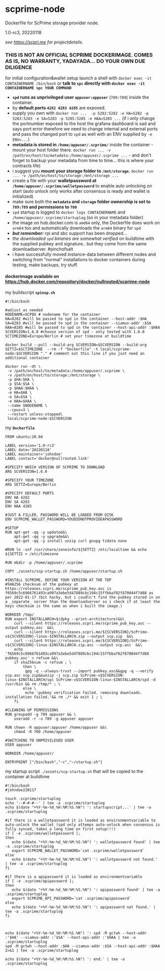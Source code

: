 # scprime-node
Dockerfile for ScPrime storage provider node.

1.0-rc3, 20220118

*see https://scpri.me for projectdetails.*

### THIS IS NOT AN OFFICIAL SCPRIME DOCKERIMAGE. COMES AS IS, NO WARRANTY, YADAYADA... DO YOUR OWN DUE DILIGENCE ###

for initial configuration&wallet setup launch a shell with `docker exec -it CONTAINERNAME /bin/bash` or **talk to `spc` directly with `docker exec -it CONTAINERNAME spc YOUR COMMAND`**

- **`spd` runs as unprivileged user `appuser:appuser`** (`789:789`) inside the container.
- by **default ports `4282 4283 4285`** are exposed.
 - supply you own with `docker run ...  -p 5282:5282 -e HA=5282 -p 5283:5283 -e SA=5283 -p 5285:5285 -e HAA=5285 ...` (if i only change the portnumber exposed to the host the grafana dashboard is sad and says port error therefore we need to change internal and external ports and pass the changed port to `spd` as well with an ENV supplied by `-e ENV=...`)
- **metadata is stored in `/home/appuser/.scprime/`** inside the container - mount your host folder there. `docker run ... -v /path/on/host/to/metadata:/home/appuser/.scprime ...` - and don't forget to backup your metadata from time to time... this is where your contracts life)
- i suggest you **mount your storage folder to `/mnt/storage`**. `docker run ... -v /path/on/host/to/storage:/mnt/storage ...`
- create a file with your **walletpassword at `/home/appuser/.scprime/walletpassword`** to enable auto unlocking on start (auto unlock only works after consensus is ready and wallet is initialized)
- make sure both the **`metadata` and `storage` folder ownership is set to `789:789` and permissions to `700`**
- `spd` startup is logged to `docker logs CONTAINERNAME` and `/home/appuser/.scprime/startuplog` (so in your metadata folder)
- the image on hub.docker.com is `amd64` only, the Dockerfile does work on `arm64` too and automatically downloads the `arm64` binary for `spd`
 - ***but remember:*** rpi and sbc support has been dropped... 
- *the downloaded `spd` binaries are somewhat verified* on buildtime with the supplied pubkey and signature.. but they come from the same downloadserver. #pinchofsalt
- i have successfully moved instance-data between different nodes and switching from "normal" installations to docker containers during testing, make backups, try stuff.


#### dockerimage available on https://hub.docker.com/repository/docker/nullrouted/scprime-node

my buildscript **`spinup.sh`**
```
#!/bin/bash

#adjust as needed
NODENAME=SCP0X # nodename for the container
HA=8282 #will be passed to spd in the container --host-addr :$HA
SA=8283 #will be passed to spd in the container --siamux-addr :$SA
HAA=8285 #will be passed to spd in the container --host-api-addr :$HAA
SCVERSION=1.6.0 #choose version of spd - only tested with 1.6.0
SCTIMEZONE=Europe/Berlin # set your timezone at buildtime

docker build --pull --build-arg SCVERSION=$SCVERSION --build-arg SETTZ=$SCTIMEZONE  --rm -f "Dockerfile" -t local/scprime-node:$SCVERSION "." # comment out this line if you just need an additional container

docker run -dt \
 -v /path/on/host/to/metadata:/home/appuser/.scprime \
 -v /path/on/host/to/storage:/mnt/storage \
 -p $HA:$HA \
 -p $SA:$SA \
 -p $HAA:$HAA \
 -e HA=$HA \
 -e SA=$SA \
 -e HAA=$HAA \
 --name $NODENAME \
 --cpus=3 \
 --restart unless-stopped\
 local/scprime-node:$SCVERSION
```

my **`Dockerfile`**
```
FROM ubuntu:20.04

LABEL version='1.0-rc3'
LABEL date='20220118'
LABEL maintainer='johndoe'
LABEL contact='docker@nullrouted.link'

#SPECIFY WHICH VERSION OF SCPRIME TO DOWNLOAD
ARG SCVERSION=1.6.0

#SPECIFY YOUR TIMEZONE
ARG SETTZ=Europe/Berlin

#SPECIFY DEFAULT PORTS
ENV HA 4282
ENV SA 4283
ENV HAA 4285

#JUST A FILLER, PASSWORD WILL BE LOADED FROM DISK
ENV SCPRIME_WALLET_PASSWORD=YOUDIDNOTPROVIDEAPASSWORD

#SETUP
RUN apt-get -qq -y update&&\
    apt-get -qq -y upgrade&&\
    apt-get -qq -y install unzip curl gnupg tzdata nano

#RUN ln -snf /usr/share/zoneinfo/${SETTZ} /etc/localtime && echo ${SETTZ} > /etc/timezone

RUN mkdir -p /home/appuser/.scprime

COPY ./assets/scp-startup.sh /home/appuser/startup.sh

#INSTALL SCPRIME, DEFINE YOUR VERSION AT THE TOP
#SHA256 checksum of the pubkey at https://releases.scpri.me/scprime_pub_key.asc is f6569c5c6966761493ca997a3ebe5d47889cbc194c15ffbbaf02f870044f7d88 as per 2022-01-17 (bit hacky, but i coudln't find the pubkey stored in on a _separate_ server than the downloadserver so i check if at least the keys checksum is the same as when i built the image.)

WORKDIR /tmp/
RUN export INSTALLARCH=$(dpkg --print-architecture)&&\
    curl --silent https://releases.scpri.me/scprime_pub_key.asc --output pubkey.asc  &&\
    curl --silent https://releases.scpri.me/${SCVERSION}/ScPrime-v${SCVERSION}-linux-$INSTALLARCH.zip --output scp.zip  &&\
    curl --silent https://releases.scpri.me/${SCVERSION}/ScPrime-v${SCVERSION}-linux-$INSTALLARCH.zip.asc --output scp.asc  &&\
    echo 'f6569c5c6966761493ca997a3ebe5d47889cbc194c15ffbbaf02f870044f7d88  pubkey.asc' > refsum &&\
    if sha256sum -c refsum ; \
        then \
         gpg -q --always-trust --import pubkey.asc&&gpg -q --verify scp.asc scp.zip&&unzip -j scp.zip ScPrime-v$SCVERSION-linux-$INSTALLARCH/spc ScPrime-v$SCVERSION-linux-$INSTALLARCH/spd -d /usr/bin && rm /tmp/* ; \
        else \
         echo 'pubkey verification failed. removing downloads. installation failed.'&& rm ./* && exit 1 ; \
    fi

#CLEANING UP PERMISSIONS
RUN groupadd -g 789 appuser && \
    useradd -r -u 789 -g appuser appuser

RUN chown -R appuser:appuser /home/appuser &&\
    chmod -R 700 /home/appuser

#SWITCHING TO UNPRIVILEGED USER
USER appuser

WORKDIR /home/appuser/

ENTRYPOINT ["/bin/bash","-c","~/startup.sh"]
```

my startup script `./assets/scp-startup.sh` that will be copied to the container at buildtime
```
#!/bin/bash
#johndoe220117

touch .scprime/startuplog
echo '--#-#-#--' | tee -a .scprime/startuplog
echo $(date "+%Y-%m-%d_%H:%M:%S.%N") ': startupscript...' | tee -a .scprime/startuplog

#if there is a walletpassword it is loaded as environmentvariable to auto-unlock the wallet (spd only attemps auto-unlock when consensus is fully synced, takes a long time on first setup!!!)
if [ -e .scprime/walletpassword ];
then
   echo $(date "+%Y-%m-%d_%H:%M:%S.%N") ': walletpassword found' | tee -a .scprime/startuplog
   export SCPRIME_WALLET_PASSWORD=`cat .scprime/walletpassword`
else
   echo $(date "+%Y-%m-%d_%H:%M:%S.%N") ': walletpassword not found.' | tee -a .scprime/startuplog
fi

#if there is a apipassword it is loaded as environmentvariable
if [ -e .scprime/apipassword ];
then
   echo $(date "+%Y-%m-%d_%H:%M:%S.%N") ': apipassword found' | tee -a .scprime/startuplog
   export SCPRIME_API_PASSWORD=`cat .scprime/apipassword`
else
   echo $(date "+%Y-%m-%d_%H:%M:%S.%N") ': apipassword not found.' | tee -a .scprime/startuplog
fi



echo $(date "+%Y-%m-%d_%H:%M:%S.%N") ': spd -M gctwh --host-addr :'$HA' --siamux-addr :'$SA' --host-api-addr :'$HAA | tee -a .scprime/startuplog
spd -M gctwh --host-addr :$HA --siamux-addr :$SA --host-api-addr :$HAA 2>&1 | tee -a .scprime/startuplog

echo $(date "+%Y-%m-%d_%H:%M:%S.%N") ': end.' | tee -a .scprime/startuplog
```

